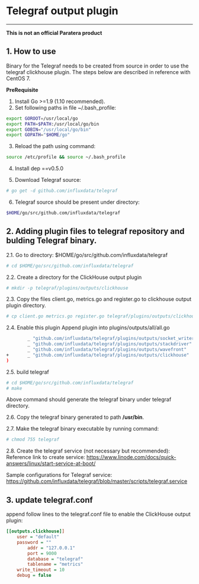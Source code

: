 # Telegraf output plugin 
-----

**This is not an official Paratera product**

## 1. How to use

Binary for the Telegraf needs to be created from source in order to use the telegraf clickhouse plugin.
The steps below are described in reference with CentOS 7.

**PreRequisite**

1. Install Go >=1.9 (1.10 recommended).
2. Set following paths in file ~/.bash_profile: 
```bash
export GOROOT=/usr/local/go
export PATH=$PATH:/usr/local/go/bin
export GOBIN="/usr/local/go/bin"
export GOPATH="$HOME/go"
```
3. Reload the path using command: 
```bash
source /etc/profile && source ~/.bash_profile
```
4. Install dep ==v0.5.0

5. Download Telegraf source: 
```bash
# go get -d github.com/influxdata/telegraf
```
6. Telegraf source should be present under directory:
```bash
$HOME/go/src/github.com/influxdata/telegraf
```


## 2. Adding plugin files to telegraf repository and bulding Telegraf binary.

2.1. Go to directory: $HOME/go/src/github.com/influxdata/telegraf
```bash
# cd $HOME/go/src/github.com/influxdata/telegraf
```
2.2. Create a directory for the ClickHouse output plugin

```bash
# mkdir -p telegraf/plugins/outputs/clickhouse
```

2.3. Copy the files client.go, metrics.go and register.go to clickhouse output plugin directory.

```bash
# cp client.go metrics.go register.go telegraf/plugins/outputs/clickhouse
```

2.4. Enable this plugin
Append plugin into plugins/outputs/all/all.go
```bash
        _ "github.com/influxdata/telegraf/plugins/outputs/socket_writer"
        _ "github.com/influxdata/telegraf/plugins/outputs/stackdriver"
        _ "github.com/influxdata/telegraf/plugins/outputs/wavefront"
+       _ "github.com/influxdata/telegraf/plugins/outputs/clickhouse"
)
```
2.5. build telegraf 

```bash
# cd $HOME/go/src/github.com/influxdata/telegraf
# make
```
Above command should generate the telegraf binary under telegraf directory.

2.6. Copy the telegraf binary generated to path **/usr/bin**.

2.7. Make the telegraf binary executable by running command:
```bash
# chmod 755 telegraf
```
2.8. Create the telegraf service (not necessary but recommended):
Reference link to create service: https://www.linode.com/docs/quick-answers/linux/start-service-at-boot/

Sample configurations for Telegraf service: https://github.com/influxdata/telegraf/blob/master/scripts/telegraf.service


## 3. update telegraf.conf
append follow lines to the telegraf.conf file to enable the ClickHouse output plugin:

```ini
[[outputs.clickhouse]]
	user = "default"
	password = ""
        addr = "127.0.0.1"
        port = 9000
        database = "telegraf"
        tablename = "metrics"
	write_timeout = 10
	debug = false
```
